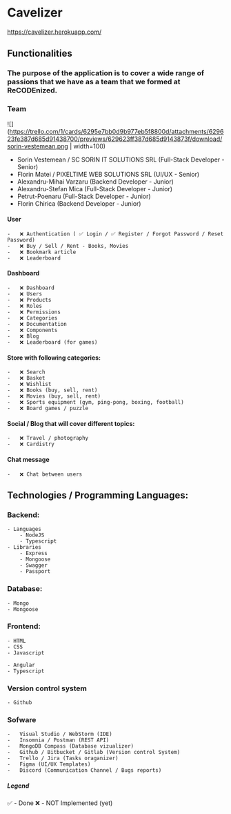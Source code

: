 # Cavelizer

https://cavelizer.herokuapp.com/

## Functionalities

### The purpose of the application is to cover a wide range of passions that we have as a team that we formed at ReCODEnized.

### Team

![](https://trello.com/1/cards/6295e7bb0d9b977eb5f8800d/attachments/629623fe387d685d91438700/previews/629623ff387d685d9143873f/download/sorin-vestemean.png | width=100)

- Sorin Vestemean / SC SORIN IT SOLUTIONS SRL (Full-Stack Developer - Senior)
- Florin Matei / PIXELTIME WEB SOLUTIONS SRL (UI/UX - Senior)
- Alexandru-Mihai Varzaru (Backend Developer - Junior)
- Alexandru-Stefan Mica (Full-Stack Developer - Junior)
- Petrut-Poenaru (Full-Stack Developer - Junior)
- Florin Chirica (Backend Developer - Junior)

#### User

    -   ❌ Authentication ( ✅ Login / ✅ Register / Forgot Password / Reset Password)
    -   ❌ Buy / Sell / Rent - Books, Movies
    -   ❌ Bookmark article
    -   ❌ Leaderboard

#### Dashboard

    -   ❌ Dashboard
    -   ❌ Users
    -   ❌ Products
    -   ❌ Roles
    -   ❌ Permissions
    -   ❌ Categories
    -   ❌ Documentation
    -   ❌ Components
    -   ❌ Blog
    -   ❌ Leaderboard (for games)

#### Store with following categories:

    -   ❌ Search
    -   ❌ Basket
    -   ❌ Wishlist
    -   ❌ Books (buy, sell, rent)
    -   ❌ Movies (buy, sell, rent)
    -   ❌ Sports equipment (gym, ping-pong, boxing, football)
    -   ❌ Board games / puzzle

#### Social / Blog that will cover different topics:

    -   ❌ Travel / photography
    -   ❌ Cardistry

#### Chat message

    -   ❌ Chat between users

## Technologies / Programming Languages:

### Backend:

    - Languages
        - NodeJS
        - Typescript
    - Libraries
        - Express
        - Mongoose
        - Swagger
        - Passport

### Database:

    - Mongo
    - Mongoose

### Frontend:

    - HTML
    - CSS
    - Javascript

    - Angular
    - Typescript

### Version control system

    - Github

### Sofware

    -   Visual Studio / WebStorm (IDE)
    -   Insomnia / Postman (REST API)
    -   MongoDB Compass (Database vizualizer)
    -   Github / Bitbucket / Gitlab (Version control System)
    -   Trello / Jira (Tasks oraganizer)
    -   Figma (UI/UX Templates)
    -   Discord (Communication Channel / Bugs reports)

##### Legend

✅ - Done
❌ - NOT Implemented (yet)
